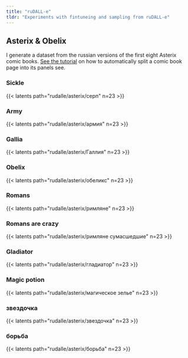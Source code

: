 ```yaml
---
title: "ruDALL-e"
tldr: "Experiments with fintuneing and sampling from ruDALL-e"
---
```


## Asterix & Obelix

I generate a dataset from the russian versions of the first eight Asterix comic books. [See the tutorial](https://morris-frank.dev/comic_panels/) on how to automatically split a comic book page into its panels see.

### Sickle
{{< latents path="rudalle/asterix/серп" n=23 >}}

### Army
{{< latents path="rudalle/asterix/армия" n=23 >}}

### Gallia
{{< latents path="rudalle/asterix/Галлия" n=23 >}}

### Obelix
{{< latents path="rudalle/asterix/обеликс" n=23 >}}

### Romans
{{< latents path="rudalle/asterix/римляне" n=23 >}}

### Romans are crazy
{{< latents path="rudalle/asterix/римляне сумасшедшие" n=23 >}}

### Gladiator
{{< latents path="rudalle/asterix/гладиатор" n=23 >}}

### Magic potion
{{< latents path="rudalle/asterix/магическое зелье" n=23 >}}

### звездочка
{{< latents path="rudalle/asterix/звездочка" n=23 >}}

### борьба
{{< latents path="rudalle/asterix/борьба" n=23 >}}